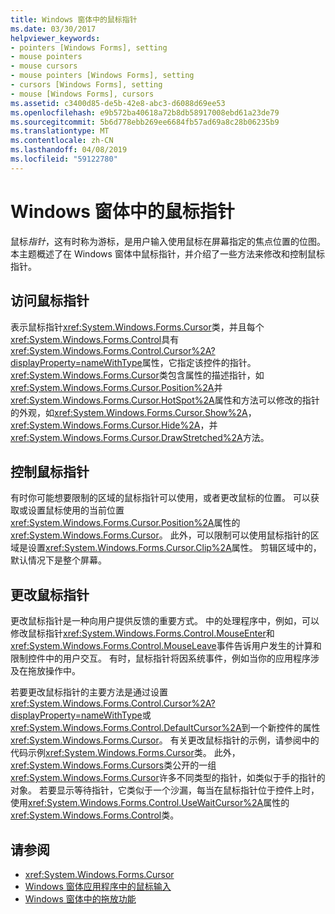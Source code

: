 ```yaml
---
title: Windows 窗体中的鼠标指针
ms.date: 03/30/2017
helpviewer_keywords:
- pointers [Windows Forms], setting
- mouse pointers
- mouse cursors
- mouse pointers [Windows Forms], setting
- cursors [Windows Forms], setting
- mouse [Windows Forms], cursors
ms.assetid: c3400d85-de5b-42e8-abc3-d6088d69ee53
ms.openlocfilehash: e9b572ba40618a72b8db58917008ebd61a23de79
ms.sourcegitcommit: 5b6d778ebb269ee6684fb57ad69a8c28b06235b9
ms.translationtype: MT
ms.contentlocale: zh-CN
ms.lasthandoff: 04/08/2019
ms.locfileid: "59122780"
---
```

# <a name="mouse-pointers-in-windows-forms"></a>Windows 窗体中的鼠标指针
鼠标*指针*，这有时称为游标，是用户输入使用鼠标在屏幕指定的焦点位置的位图。 本主题概述了在 Windows 窗体中鼠标指针，并介绍了一些方法来修改和控制鼠标指针。  
  
## <a name="accessing-the-mouse-pointer"></a>访问鼠标指针  
 表示鼠标指针<xref:System.Windows.Forms.Cursor>类，并且每个<xref:System.Windows.Forms.Control>具有<xref:System.Windows.Forms.Control.Cursor%2A?displayProperty=nameWithType>属性，它指定该控件的指针。 <xref:System.Windows.Forms.Cursor>类包含属性的描述指针，如<xref:System.Windows.Forms.Cursor.Position%2A>并<xref:System.Windows.Forms.Cursor.HotSpot%2A>属性和方法可以修改的指针的外观，如<xref:System.Windows.Forms.Cursor.Show%2A>， <xref:System.Windows.Forms.Cursor.Hide%2A>，并<xref:System.Windows.Forms.Cursor.DrawStretched%2A>方法。  
  
## <a name="controlling-the-mouse-pointer"></a>控制鼠标指针  
 有时你可能想要限制的区域的鼠标指针可以使用，或者更改鼠标的位置。 可以获取或设置鼠标使用的当前位置<xref:System.Windows.Forms.Cursor.Position%2A>属性的<xref:System.Windows.Forms.Cursor>。 此外，可以限制可以使用鼠标指针的区域是设置<xref:System.Windows.Forms.Cursor.Clip%2A>属性。 剪辑区域中的，默认情况下是整个屏幕。  
  
## <a name="changing-the-mouse-pointer"></a>更改鼠标指针  
 更改鼠标指针是一种向用户提供反馈的重要方式。 中的处理程序中，例如，可以修改鼠标指针<xref:System.Windows.Forms.Control.MouseEnter>和<xref:System.Windows.Forms.Control.MouseLeave>事件告诉用户发生的计算和限制控件中的用户交互。 有时，鼠标指针将因系统事件，例如当你的应用程序涉及在拖放操作中。  
  
 若要更改鼠标指针的主要方法是通过设置<xref:System.Windows.Forms.Control.Cursor%2A?displayProperty=nameWithType>或<xref:System.Windows.Forms.Control.DefaultCursor%2A>到一个新控件的属性<xref:System.Windows.Forms.Cursor>。 有关更改鼠标指针的示例，请参阅中的代码示例<xref:System.Windows.Forms.Cursor>类。 此外，<xref:System.Windows.Forms.Cursors>类公开的一组<xref:System.Windows.Forms.Cursor>许多不同类型的指针，如类似于手的指针的对象。 若要显示等待指针，它类似于一个沙漏，每当在鼠标指针位于控件上时，使用<xref:System.Windows.Forms.Control.UseWaitCursor%2A>属性的<xref:System.Windows.Forms.Control>类。  
  
## <a name="see-also"></a>请参阅

- <xref:System.Windows.Forms.Cursor>
- [Windows 窗体应用程序中的鼠标输入](mouse-input-in-a-windows-forms-application.md)
- [Windows 窗体中的拖放功能](drag-and-drop-functionality-in-windows-forms.md)
